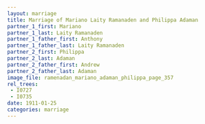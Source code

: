 ```yaml
---
layout: marriage
title: Marriage of Mariano Laity Ramanaden and Philippa Adaman
partner_1_first: Mariano
partner_1_last: Laity Ramanaden
partner_1_father_first: Anthony
partner_1_father_last: Laity Ramanaden
partner_2_first: Philippa
partner_2_last: Adaman
partner_2_father_first: Andrew
partner_2_father_last: Adaman
image_file: ramenadan_mariano_adaman_philippa_page_357
rel_trees:
 - I0727
 - I0735
date: 1911-01-25
categories: marriage
---
```


